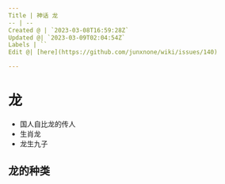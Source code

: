 ```yaml
---
Title | 神话 龙
-- | --
Created @ | `2023-03-08T16:59:28Z`
Updated @| `2023-03-09T02:04:54Z`
Labels | ``
Edit @| [here](https://github.com/junxnone/wiki/issues/140)

---
```

# 龙
- 国人自比龙的传人
- 生肖龙
- 龙生九子
 
## 龙的种类



